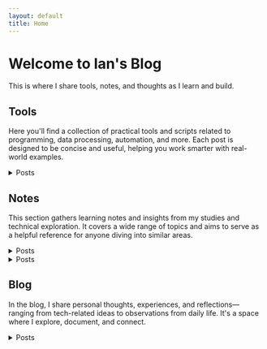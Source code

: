 ```yaml
---
layout: default
title: Home
---
```


# Welcome to Ian's Blog
This is where I share tools, notes, and thoughts as I learn and build.

## Tools
Here you'll find a collection of practical tools and scripts related to programming, data processing, automation, and more. Each post is designed to be concise and useful, helping you work smarter with real-world examples.
<details>
  <summary>Posts</summary>
  <ul>
    <li>  
      <details>
        <summary>Python Code</summary>
        <ul>
          <li><a href="/en/tools/python_code/find_large_file">find_large_file</a></li>
          <li><a href="https://github.com/Liuian/Pages_Blog/tree/main/en/tools/python_code/merge_jpgs_pdfs">merge_jpgs_pdfs</a></li>
          <li><a href="https://github.com/Liuian/Pages_Blog/tree/main/en/tools/python_code/paysdesfees">paysdesfees</a></li>
          <li><a href="https://github.com/Liuian/Pages_Blog/tree/main/en/tools/python_code/whisper_audio_to_txt">whisper_audio_to_txt</a></li>
        </ul>
      </details>
    </li>  
    <li><a href="https://liuian.github.io/Pages_Blog/en/tools/autohotkey">autohotkey</a> - Tips and scripts for using AutoHotkey to automate Windows workflows, including hotkeys and UI manipulation.</li>
    <li><a href="https://liuian.github.io/Pages_Blog/en/tools/docker">docker</a> - A basic introduction to Docker, helping you build and manage containerized applications.</li>
    <li><a href="https://liuian.github.io/Pages_Blog/en/tools/excel">excel</a> - Handy Excel VBA scripts for automating repetitive tasks and improving productivity.</li>
    <li><a href="https://liuian.github.io/Pages_Blog/en/tools/flowchart">flowchart</a> - Flowchart examples to help visualize programming logic and processes.</li>
    <li><a href="https://liuian.github.io/Pages_Blog/en/tools/gis_qgis_overpass">gis_qgis_overpass</a> - Tips for using QGIS and Overpass Turbo in geographic data processing and analysis.</li>
    <li><a href="https://liuian.github.io/Pages_Blog/en/tools/git">git</a> - A guide to basic Git commands and usage for effective version control.</li>
    <li><a href="https://liuian.github.io/Pages_Blog/en/tools/github_pages">github pages</a> - How to deploy static websites using GitHub Pages, including auto-generating a homepage from README.md.</li>
    <li><a href="https://liuian.github.io/Pages_Blog/en/tools/google_drive_desktop">google drive desktop</a> - Tips for using Google Drive desktop app and configuring sync settings.</li>
    <li><a href="https://liuian.github.io/Pages_Blog/en/tools/linux">linux</a> - Common Linux commands and usage tips for improving efficiency in daily work.</li>
    <li><a href="https://liuian.github.io/Pages_Blog/en/tools/markdown">markdown</a> - Markdown syntax and advanced techniques for writing well-formatted documents.</li>
    <li><a href="https://liuian.github.io/Pages_Blog/en/tools/marp">marp</a> - How to use Marp to convert Markdown into presentation slides.</li>
    <li><a href="https://liuian.github.io/Pages_Blog/en/tools/miniconda">miniconda</a> - Install and manage lightweight Python environments with Miniconda.</li>
    <li><a href="https://liuian.github.io/Pages_Blog/en/tools/notes">notes</a> - A collection of technical notes and learning reflections across multiple topics.</li>
    <li><a href="https://liuian.github.io/Pages_Blog/en/tools/python">python</a> - Exploring Python variable behavior and data passing in functions.</li>
    <li><a href="https://liuian.github.io/Pages_Blog/en/tools/redmine">redmine</a> - A quick guide to Redmine usage for project management and issue tracking.</li>
    <li><a href="https://liuian.github.io/Pages_Blog/en/tools/vscode">vscode</a> - Useful tips and extensions for boosting development efficiency in Visual Studio Code.</li>
    <li><a href="https://liuian.github.io/Pages_Blog/en/tools/whisper_audio_to_txt">whisper_audio_to_txt</a> - Using OpenAI’s Whisper model to transcribe audio into text.</li>
    <li><a href="https://liuian.github.io/Pages_Blog/en/tools/wins">wins</a> - Windows usage tips including virtualization settings and WSL installation guide.</li>
  </ul>
</details>

## Notes
This section gathers learning notes and insights from my studies and technical exploration. It covers a wide range of topics and aims to serve as a helpful reference for anyone diving into similar areas.
<details>
  <summary>Posts</summary>
  <table>
    <thead>
      <tr>
        <th>Title</th>
        <th>Description</th>
      </tr>
    </thead>
    <tbody>
      <tr>
        <td><a href="https://liuian.github.io/Pages_Blog/en/notes/neetcode/overview">Leetcode/Neetcode Practice</a></td>
        <td>My practice note about Leetcode/Neetcode.</td>
      </tr>
      <tr>
        <td><a href="https://liuian.github.io/Pages_Blog/en/notes/depth_first_search_in_python">depth_first_search_in_python</a></td>
        <td>How to implement DFS in Python and apply it to graph data structures.</td>
      </tr>
      <tr>
        <td><a href="https://liuian.github.io/Pages_Blog/en/notes/time_complexity">time_complexity</a></td>
        <td>An overview of time complexity concepts for evaluating algorithm efficiency.</td>
      </tr>
    </tbody>
  </table>
</details>


<details>
  <summary>Posts</summary>
  <ul>
    <li><a href="https://liuian.github.io/Pages_Blog/en/notes/neetcode/overview">Leetcode/Needcode Practice</a> - My practice note about Leetcode/Neetcode.</li>
    <li><a href="https://liuian.github.io/Pages_Blog/en/notes/depth_first_search_in_python">depth_first_search_in_python</a> - How to implement DFS in Python and apply it to graph data structures.</li>
    <li><a href="https://liuian.github.io/Pages_Blog/en/notes/time_complexity">time_complexity</a> - An overview of time complexity concepts for evaluating algorithm efficiency.</li>
  </ul>
</details>

## Blog
In the blog, I share personal thoughts, experiences, and reflections—ranging from tech-related ideas to observations from daily life. It's a space where I explore, document, and connect.
<details>
  <summary>Posts</summary>
  <ul>
    <li><a href="https://liuian.github.io/Pages_Blog/en/blog/sleep-1">Sleep 1</a> - Reflections on the importance of sleep and personal experiences with improving sleep quality.</li>
    <li><a href="https://liuian.github.io/Pages_Blog/en/blog/sleep-2">Sleep 2</a> - A continuation exploring sleep habits and their impact on daily life.</li>
    <li><a href="https://liuian.github.io/Pages_Blog/en/blog/sleep-3">Sleep 3</a> - Final thoughts and practical advice from the sleep series.</li>
  </ul>
</details>
